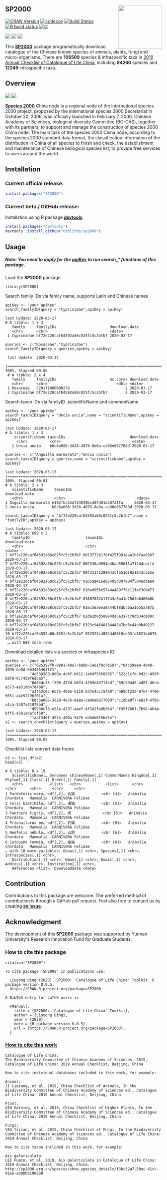 <!-- README.md is generated from README.Rmd. Please edit that file -->

## SP2000 <img src="inst/figures/logo.png" align="right" width="140" />

[![CRAN Version](http://www.r-pkg.org/badges/version/SP2000)](https://cran.r-project.org/package=SP2000)
[![codecov](https://badge.fury.io/gh/Otoliths%2Fsp2000.svg)](https://badge.fury.io/for/gh/Otoliths/sp2000)
[![Build Status](https://travis-ci.org/Otoliths/sp2000.svg?branch=master)](https://travis-ci.org/easystats/sp2000)
[![R build status](https://github.com/Otoliths/sp2000/workflows/R-CMD-check/badge.svg)](https://github.com/Otoliths/sp2000/actions)
[![CI](https://github.com/Otoliths/sp2000/workflows/CI/badge.svg)](https://github.com/Otoliths/sp2000/actions?query=workflow%3ACI)

<!-- r badge_devel("Otoliths/sp2000", "blue") -->
[![](https://cranlogs.r-pkg.org/badges/grand-total/SP2000?color=orange)](https://cran.r-project.org/package=SP2000)
[![](https://cranlogs.r-pkg.org/badges/SP2000?color=orange)](https://cranlogs.r-pkg.org/downloads/total/last-month/SP2000)
[![](https://cranlogs.r-pkg.org/badges/last-week/SP2000?color=orange)](https://cranlogs.r-pkg.org/downloads/total/last-week/SP2000)


This [**SP2000**](https://cran.r-project.org/package=SP2000) package programatically download catalogue of the Chinese known species of animals, plants, fungi and micro-organisms. There are __106509__ species & infraspecific taxa in [2019 Annual Checklist of Catalogue of Life China](http://sp2000.org.cn/2019), including __94260__ species and __12249__ infraspecific taxa.



## Overview 

[![](https://img.shields.io/badge/Contact%20us%20on-WeChat-blue.svg)](https://gitee.com/LiuyongDing/latest_literature/raw/master/bad.png)
[![](https://img.shields.io/badge/Follow%20me%20on-WeChat-green.svg)](https://gitee.com/LiuyongDing/latest_literature/raw/master/img.png)

[**Species 2000**](http://sp2000.org.cn) China node is a regional node of the international species 2000 project, proposed by the international species 2000 Secretariat in October 20, 2006, was officially launched in February 7, 2006. Chinese Academy of Sciences, biological diversity Committee (BC-CAS), together with its partners, to support and manage the construction of species 2000 China node. The main task of the species 2000 China node, according to the species 2000 standard data format, the classification information of the distribution in China of all species to finish and check, the establishment and maintenance of Chinese biological species list, to provide free services to users around the world.


## Installation

### Current official release:
```r
install.packages("SP2000")
```

### Current beta / GitHub release:

Installation using R package
[**devtools**](https://cran.r-project.org/package=devtools):
```r
install.packages("devtools")
devtools::install_github("Otoliths/sp2000")
```

## Usage

##### Note: You need to apply for the [*apiKey*](http://sp2000.org.cn/api/document) to run search_* functions of this package.

Load the **SP2000** package
```{r , eval=F}
library(SP2000)
```
Search family IDs via family name, supports Latin and Chinese names
```{r, eval=F}
apiKey <- "your apiKey"
search_familyID(query = "Cyprinidae",apiKey = apiKey)
```
```{r, eval=F}
last Update: 2020-03-17
# A tibble: 1 x 3
   family     familyIDs                        download.date
   <chr>      <chr>                            <date>       
 1 Cyprinidae bf72e220caf04592a68c025fc5c2bfb7 2020-03-17   
```
```{r, eval=F}
queries <- c("Rosaceae","Cyprinidae")
search_familyID(query = queries,apiKey = apiKey)
```
```{r, eval=F}
 last Update: 2020-03-17
 |======================================================================================| 100%, Elapsed 00:00
 # A tibble: 2 x 4
   family     familyIDs                        mc.cores download.date
   <chr>      <chr>                               <dbl> <date>       
 1 Rosaceae   F20171000000279                         2 2020-03-17   
 2 Cyprinidae bf72e220caf04592a68c025fc5c2bfb7        2 2020-03-17   
```
Search taxon IDs via familyID ,scientificName and commonName
```{r , eval=F}
apiKey <- "your apiKey"
search_taxonID(query = "Uncia uncia",name = "scientificName",apiKey = apiKey)
```
```{r , eval=F}
last Update: 2020-03-17
# A tibble: 1 x 3
    scientificName taxonIDs                             download.date
     <chr>          <chr>                                <date>       
   1 Uncia uncia    b8c6a086-3d28-4876-8e8a-ca96e667768d 2020-03-17  
```
```{r , eval=F}
queries <- c("Anguilla marmorata","Uncia uncia")
search_taxonID(query = queries,name = "scientificName",apiKey = apiKey)
```
```{r , eval=F}
last Update: 2020-03-17
|======================================================================================| 100%, Elapsed 00:01
# A tibble: 2 x 3
   scientificName     taxonIDs                             download.date
   <chr>              <chr>                                <date>       
1 Anguilla marmorata e192fbc15df24049bcd0fd01d307affa     2020-03-17   
2 Uncia uncia        b8c6a086-3d28-4876-8e8a-ca96e667768d 2020-03-17  
```
```{r , eval=F}
search_taxonID(query = "bf72e220caf04592a68c025fc5c2bfb7",name = "familyID",apiKey = apiKey)
```
```{r , eval=F}
last Update: 2020-03-17
# A tibble: 699 x 3
   familyID                         taxonIDs                         download.date
   <chr>                            <chr>                            <date>       
1 bf72e220caf04592a68c025fc5c2bfb7 0019772b1f8f425f991eaa1b6faa0267 2020-03-17   
2 bf72e220caf04592a68c025fc5c2bfb7 002336a9094e46ad89611a712d4cbffd 2020-03-17   
3 bf72e220caf04592a68c025fc5c2bfb7 00f331f1289e43cfb51e19a1843c5b3d 2020-03-17   
4 bf72e220caf04592a68c025fc5c2bfb7 0105aa416e95405d807984f504addae4 2020-03-17   
5 bf72e220caf04592a68c025fc5c2bfb7 010ad956e57e4a489f79e11faf38d473 2020-03-17   
6 bf72e220caf04592a68c025fc5c2bfb7 01607832b13743c8b41a25dfb6406b0b 2020-03-17   
7 bf72e220caf04592a68c025fc5c2bfb7 01ec56a6ea8a44bf8dbc6aa1655aa875 2020-03-17   
8 bf72e220caf04592a68c025fc5c2bfb7 02d92b0d50884da5a3a7c78db34ce09c 2020-03-17   
9 bf72e220caf04592a68c025fc5c2bfb7 0323c94f48134445a7bd3c44c0b40227 2020-03-17   
10 bf72e220caf04592a68c025fc5c2bfb7 032523c4852d406f8cd93fd8621b4676 2020-03-17   
 … with 689 more rows
```
Download detailed lists via species or infraspecies ID
```{r , eval=F}
apiKey <- "your apiKey"
queries <- c("025397f9-9891-40a7-b90b-5a61f9c7b597","04c59ee8-4b48-4095-be0d-663485463f21",
           "4c539380-8d0a-4cbf-b612-1e6df5850295","522c1cfd-0d2c-490f-b8f8-0c7459f6dba5",
           "6d04dcf5-f390-472d-b674-4f09e43713ed","89c29448-a48f-46cb-a573-ee51dd47e7b0",
           "a3452c0c-6d75-465b-b110-537e4ac15f80","a69df232-07e4-4f06-9651-a4e52796f01a",
           "b8c6a086-3d28-4876-8e8a-ca96e667768d","c1dbe9f7-e02f-4f05-a1ca-1487a41075bd",
           "d5938c75-e51a-4737-aaef-4f342fa8b364","f95f766f-7b96-464a-bff5-43b1adafcf50",
           "faaf346f-49f4-400a-947b-edb6b0f6bd5e")           
x2 <- search_checklist(query = queries,apiKey = apiKey)
```
```{r , eval=F}
last Update: 2020-03-17
|======================================================================================| 100%, Elapsed 00:02
```
Checklist lists convert data frame
```{r , eval=F}
x3 <- list_df(x2)
head(x3)
```
```{r , eval=F}
# A tibble: 6 x 19
   ScientificName[… Synonyms chineseName[,1] CommonNames Kingdom[,1] Phylum[,1] Class[,1] Order[,1] Family[,1]
   <chr>            <list>   <chr>           <list>      <chr>       <chr>      <chr>     <chr>     <chr>     
1 Pardofelis marm… <df[,2]… 云猫            <chr [4]>   Animalia    Chordata   Mammalia  CARNIVORA Felidae   
2 Felis bietiMiln… <df[,2]… 漠猫            <chr [5]>   Animalia    Chordata   Mammalia  CARNIVORA Felidae   
3 Panthera tigris… <df[,2]… 虎              <chr [6]>   Animalia    Chordata   Mammalia  CARNIVORA Felidae   
4 Prionailurus be… <df[,2]… 豹猫            <chr [9]>   Animalia    Chordata   Mammalia  CARNIVORA Felidae   
5 Neofelis nebulo… <df[,2]… 云豹            <chr [6]>   Animalia    Chordata   Mammalia  CARNIVORA Felidae   
6 Catopuma temmin… <df[,2]… 金猫            <chr [6]>   Animalia    Chordata   Mammalia  CARNIVORA Felidae   
… with 10 more variables: Genus[,1] <chr>, Species[,1] <chr>, Infraspecies[,1] <chr>,
   Distribution[,1] <chr>, Name[,1] <chr>, Email[,1] <chr>, Address[,1] <chr>, Institution[,1] <chr>,
   References <list>, Downloaddate <date>
```
## Contribution

Contributions to this package are welcome. 
The preferred method of contribution is through a GitHub pull request. 
Feel also free to contact us by creating [**an issue**](https://github.com/Otoliths/sp2000/issues).

## Acknowledgment

The development of this [**SP2000**](https://cran.r-project.org/package=SP2000) package was supported by Yunnan University's Research Innovation Fund for Graduate Students.


### How to cite this package
```{r , eval=F}
citation("SP2000")

To cite package ‘SP2000’ in publications use:

  Liuyong Ding (2020). SP2000: 'Catalogue of Life China' Toolkit. R package version 0.0.5.
  https://CRAN.R-project.org/package=SP2000

A BibTeX entry for LaTeX users is

  @Manual{,
    title = {SP2000: 'Catalogue of Life China' Toolkit},
    author = {Liuyong Ding},
    year = {2020},
    note = {R package version 0.0.5},
    url = {https://CRAN.R-project.org/package=SP2000},
  }
```

### [How to cite this work](http://sp2000.org.cn/info/info_how_to_cite)

```{r , eval=F}
Catalogue of Life China: 
The Biodiversity Committee of Chinese Academy of Sciences, 2019, Catalogue of Life China: 2019 Annual Checklist, Beijing, China

How to cite individual databases included in this work, for example:

Animal: 
JI Liqiang, et al, 2019, China Checklist of Animals, In the Biodiversity Committee of Chinese Academy of Sciences ed., Catalogue of Life China: 2019 Annual Checklist, Beijing, China

Plant: 
QIN Haining, et al, 2019, China Checklist of Higher Plants, In the Biodiversity Committee of Chinese Academy of Sciences ed., Catalogue of Life China: 2019 Annual Checklist, Beijing, China

Fungi: 
YAO Yijian, et al, 2019, China Checklist of Fungi, In the Biodiversity Committee of Chinese Academy of Sciences ed., Catalogue of Life China: 2019 Annual Checklist, Beijing, China

How to cite taxon included in this work, for example:

Aix galericulata: 
LEI Fumin, et al, 2019. Aix galericulata in Catalogue of Life China: 2019 Annual Checklist, Beijing, China. http://sp2000.org.cn/species/show_species_details/f3bc32a7-50ec-41cc-91ee-a990b9196838
```
